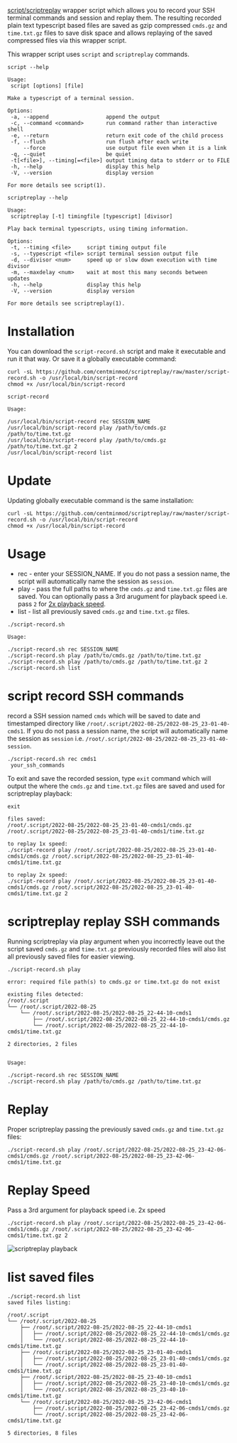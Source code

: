 [script/scriptreplay](https://www.redhat.com/sysadmin/record-terminal-script-scriptreplay) wrapper script which allows you to record your SSH terminal commands and session and replay them. The resulting recorded plain text typescript based files are saved as gzip compressed `cmds.gz` and `time.txt.gz` files to save disk space and allows replaying of the saved compressed files via this wrapper script.

This wrapper script uses `script` and `scriptreplay` commands.

```
script --help

Usage:
 script [options] [file]

Make a typescript of a terminal session.

Options:
 -a, --append                  append the output
 -c, --command <command>       run command rather than interactive shell
 -e, --return                  return exit code of the child process
 -f, --flush                   run flush after each write
     --force                   use output file even when it is a link
 -q, --quiet                   be quiet
 -t[<file>], --timing[=<file>] output timing data to stderr or to FILE
 -h, --help                    display this help
 -V, --version                 display version

For more details see script(1).
```

```
scriptreplay --help

Usage:
 scriptreplay [-t] timingfile [typescript] [divisor]

Play back terminal typescripts, using timing information.

Options:
 -t, --timing <file>     script timing output file
 -s, --typescript <file> script terminal session output file
 -d, --divisor <num>     speed up or slow down execution with time divisor
 -m, --maxdelay <num>    wait at most this many seconds between updates
 -h, --help              display this help
 -V, --version           display version

For more details see scriptreplay(1).
```

# Installation

You can download the `script-record.sh` script and make it executable and run it that way. Or save it a globally executable command:

```
curl -sL https://github.com/centminmod/scriptreplay/raw/master/script-record.sh -o /usr/local/bin/script-record
chmod +x /usr/local/bin/script-record
```
```
script-record 

Usage:

/usr/local/bin/script-record rec SESSION_NAME
/usr/local/bin/script-record play /path/to/cmds.gz /path/to/time.txt.gz
/usr/local/bin/script-record play /path/to/cmds.gz /path/to/time.txt.gz 2
/usr/local/bin/script-record list
```

# Update

Updating globally executable command is the same installation:

```
curl -sL https://github.com/centminmod/scriptreplay/raw/master/script-record.sh -o /usr/local/bin/script-record
chmod +x /usr/local/bin/script-record
```

# Usage

* rec - enter your SESSION_NAME. If you do not pass a session name, the script will automatically name the session as `session`.
* play - pass the full paths to where the `cmds.gz` and `time.txt.gz` files are saved. You can optionally pass a 3rd arugument for playback speed i.e. pass `2` for [2x playback speed](#replay-speed).
* list - list all previously saved `cmds.gz` and `time.txt.gz` files.

```
./script-record.sh

Usage:

./script-record.sh rec SESSION_NAME
./script-record.sh play /path/to/cmds.gz /path/to/time.txt.gz
./script-record.sh play /path/to/cmds.gz /path/to/time.txt.gz 2
./script-record.sh list
```

# script record SSH commands

record a SSH session named `cmds` which will be saved to date and timestamped directory like `/root/.script/2022-08-25/2022-08-25_23-01-40-cmds1`. If you do not pass a session name, the script will automatically name the session as `session` i.e. `/root/.script/2022-08-25/2022-08-25_23-01-40-session`.

```
./script-record.sh rec cmds1
 your_ssh_commands
```
To exit and save the recorded session, type `exit` command which will output the where the `cmds.gz` and `time.txt.gz` files are saved and used for scriptreplay playback:

```
exit

files saved:
/root/.script/2022-08-25/2022-08-25_23-01-40-cmds1/cmds.gz
/root/.script/2022-08-25/2022-08-25_23-01-40-cmds1/time.txt.gz

to replay 1x speed:
./script-record play /root/.script/2022-08-25/2022-08-25_23-01-40-cmds1/cmds.gz /root/.script/2022-08-25/2022-08-25_23-01-40-cmds1/time.txt.gz

to replay 2x speed:
./script-record play /root/.script/2022-08-25/2022-08-25_23-01-40-cmds1/cmds.gz /root/.script/2022-08-25/2022-08-25_23-01-40-cmds1/time.txt.gz 2
```

# scriptreplay replay SSH commands

Running scriptreplay via play argument when you incorrectly leave out the script saved `cmds.gz` and `time.txt.gz` previously recorded files will also list all previously saved files for easier viewing.

```
./script-record.sh play

error: required file path(s) to cmds.gz or time.txt.gz do not exist

existing files detected:
/root/.script
└── /root/.script/2022-08-25
    └── /root/.script/2022-08-25/2022-08-25_22-44-10-cmds1
        ├── /root/.script/2022-08-25/2022-08-25_22-44-10-cmds1/cmds.gz
        └── /root/.script/2022-08-25/2022-08-25_22-44-10-cmds1/time.txt.gz

2 directories, 2 files


Usage:

./script-record.sh rec SESSION_NAME
./script-record.sh play /path/to/cmds.gz /path/to/time.txt.gz
```

# Replay

Proper scriptreplay passing the previously saved `cmds.gz` and `time.txt.gz` files:

```
./script-record.sh play /root/.script/2022-08-25/2022-08-25_23-42-06-cmds1/cmds.gz /root/.script/2022-08-25/2022-08-25_23-42-06-cmds1/time.txt.gz
```

# Replay Speed

Pass a 3rd argument for playback speed i.e. 2x speed

```
./script-record.sh play /root/.script/2022-08-25/2022-08-25_23-42-06-cmds1/cmds.gz /root/.script/2022-08-25/2022-08-25_23-42-06-cmds1/time.txt.gz 2
```

![scriptreplay playback](/images/script-record-playback-01.gif)

# list saved files

```
./script-record.sh list
saved files listing:

/root/.script
└── /root/.script/2022-08-25
    ├── /root/.script/2022-08-25/2022-08-25_22-44-10-cmds1
    │   ├── /root/.script/2022-08-25/2022-08-25_22-44-10-cmds1/cmds.gz
    │   └── /root/.script/2022-08-25/2022-08-25_22-44-10-cmds1/time.txt.gz
    ├── /root/.script/2022-08-25/2022-08-25_23-01-40-cmds1
    │   ├── /root/.script/2022-08-25/2022-08-25_23-01-40-cmds1/cmds.gz
    │   └── /root/.script/2022-08-25/2022-08-25_23-01-40-cmds1/time.txt.gz
    ├── /root/.script/2022-08-25/2022-08-25_23-40-10-cmds1
    │   ├── /root/.script/2022-08-25/2022-08-25_23-40-10-cmds1/cmds.gz
    │   └── /root/.script/2022-08-25/2022-08-25_23-40-10-cmds1/time.txt.gz
    └── /root/.script/2022-08-25/2022-08-25_23-42-06-cmds1
        ├── /root/.script/2022-08-25/2022-08-25_23-42-06-cmds1/cmds.gz
        └── /root/.script/2022-08-25/2022-08-25_23-42-06-cmds1/time.txt.gz

5 directories, 8 files
```
